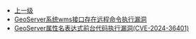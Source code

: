 * [上一级](docs/wy876_poc/)
* [GeoServer系统wms接口存在远程命令执行漏洞](docs/wy876_poc/GeoServer/GeoServer%E7%B3%BB%E7%BB%9Fwms%E6%8E%A5%E5%8F%A3%E5%AD%98%E5%9C%A8%E8%BF%9C%E7%A8%8B%E5%91%BD%E4%BB%A4%E6%89%A7%E8%A1%8C%E6%BC%8F%E6%B4%9E.md)
* [GeoServer属性名表达式前台代码执行漏洞(CVE-2024-36401)](docs/wy876_poc/GeoServer/GeoServer%E5%B1%9E%E6%80%A7%E5%90%8D%E8%A1%A8%E8%BE%BE%E5%BC%8F%E5%89%8D%E5%8F%B0%E4%BB%A3%E7%A0%81%E6%89%A7%E8%A1%8C%E6%BC%8F%E6%B4%9E%28CVE-2024-36401%29.md)
